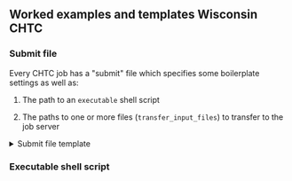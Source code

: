 ## Worked examples and templates Wisconsin CHTC

### Submit file

Every CHTC job has a "submit" file which specifies some boilerplate settings as well as:

1. The path to an `executable` shell script

2. The paths to one or more files (`transfer_input_files`) to transfer to the job server

<details>
<summary>Submit file template</summary>

```
# template.sub
# starter submit file for CHTC jobs

universe = vanilla
log = job_$(Cluster).log
error = job_$(Cluster)_$(Process).err
output = job_$(Cluster)_$(Process).out

executable = 
arguments = 

should_transfer_files = YES
when_to_transfer_output = ON_EXIT
transfer_input_files = 

request_cpus = 1
request_memory = 1GB
request_disk = 1GB

queue 1
```

</details>

### Executable shell script


